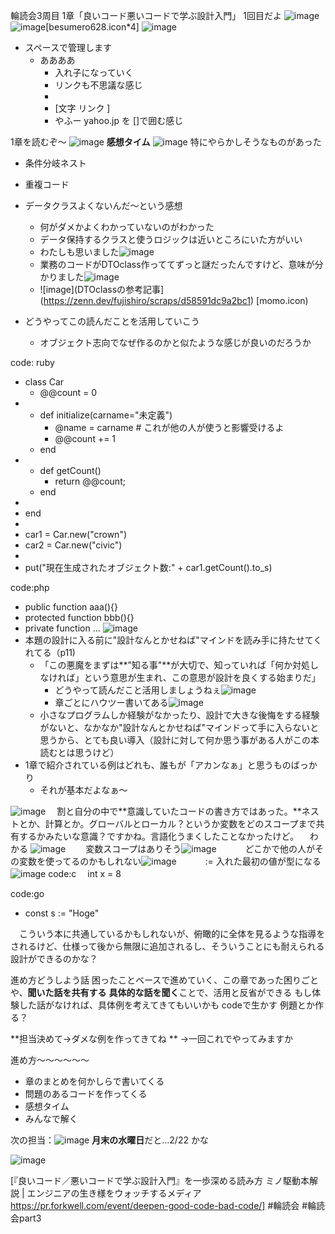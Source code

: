 輪読会3周目 1章「良いコード悪いコードで学ぶ設計入門」
1回目だよ ![image](dwctsudoi.icon)
![image](dwctsudoi.icon][besumero628.icon)[besumero628.icon*4]
![image](momo.icon)

  - スペースで管理します
    - ああああ
      - 入れ子になっていく
      - リンクも不思議な感じ
      - []()
      - [文字 リンク ]
      - やふー yahoo.jp を []で囲む感じ

1章を読むぞ〜
![image](https://scrapbox.io/files/63d1295c4d411b001daf05e8.png)
**感想タイム**
![image](dwctsudoi.icon)
特にやらかしそうなものがあった
  - 条件分岐ネスト
  - 重複コード

  - データクラスよくないんだ〜という感想
    - 何がダメかよくわかっていないのがわかった
    - データ保持するクラスと使うロジックは近いところにいた方がいい
    - わたしも思いました![image](momo.icon)
    - 業務のコードがDTOclass作っててずっと謎だったんですけど、意味が分かりました![image](momo.icon)
    - ![image](DTOclassの参考記事](https://zenn.dev/fujishiro/scraps/d58591dc9a2bc1) [momo.icon)

  - どうやってこの読んだことを活用していこう
    - オブジェクト志向でなぜ作るのかと似たような感じが良いのだろうか

code: ruby
  - class Car
      - @@count = 0
  - 
      - def initialize(carname="未定義")
          - @name = carname # これが他の人が使うと影響受けるよ
          - @@count += 1
      - end
  - 
      - def getCount()
          - return @@count;
      - end
  - 
  - end
  - 
  - car1 = Car.new("crown")
  - car2 = Car.new("civic")
  - 
  - put("現在生成されたオブジェクト数:" + car1.getCount().to_s)

code:php
  - public function aaa(){}
  - protected function bbb(){}
  - private function ...
![image](momo.icon)
  - 本題の設計に入る前に"設計なんとかせねば"マインドを読み手に持たせてくれてる（p11)
    - 「この悪魔をまずは**”知る事"**が大切で、知っていれば「何か対処しなければ」という意思が生まれ、この意思が設計を良くする始まりだ」
      - どうやって読んだこと活用しましょうねぇ![image](dwctsudoi.icon)
      - 章ごとにハウツー書いてある![image](dwctsudoi.icon)
    - 小さなプログラムしか経験がなかったり、設計で大きな後悔をする経験がないと、なかなか"設計なんとかせねば"マインドって手に入らないと思うから、とても良い導入（設計に対して何か思う事がある人がこの本読むとは思うけど）
  - 1章で紹介されている例はどれも、誰もが「アカンなぁ」と思うものばっかり
    - それが基本だよなぁ〜

![image](besumero628.icon)
　割と自分の中で**意識していたコードの書き方ではあった。**ネストとか、計算とか。グローバルとローカル？というか変数をどのスコープまで共有するかみたいな意識？ですかね。言語化うまくしたことなかったけど。
　わかる ![image](momo.icon)
　　変数スコープはありそう![image](dwctsudoi.icon)
　　　どこかで他の人がその変数を使ってるのかもしれない![image](dwctsudoi.icon)
　　　:= 入れた最初の値が型になる![image](dwctsudoi.icon)
code:c 
　int x = 8

code:go
  - const s := "Hoge" 

　こういう本に共通しているかもしれないが、俯瞰的に全体を見るような指導をされるけど、仕様って後から無限に追加されるし、そういうことにも耐えられる設計ができるのかな？

進め方どうしよう話
困ったことベースで進めていく、この章であった困りごとや、**聞いた話を共有する**
**具体的な話を聞く**ことで、活用と反省ができる
もし体験した話がなければ、具体例を考えてきてもいいかも
codeで生かす
例題とか作る？

**担当決めて→ダメな例を作ってきてね **
→一回これでやってみますか

進め方〜〜〜〜〜〜
  - 章のまとめを何かしらで書いてくる
  - 問題のあるコードを作ってくる
  - 感想タイム
  - みんなで解く

次の担当：![image](besumero628.icon)
**月末の水曜日**だと...2/22 かな

![image](https://scrapbox.io/files/63d13207d282e700227b0134.png)

[『良いコード／悪いコードで学ぶ設計入門』を一歩深める読み方 ミノ駆動本解説 \| エンジニアの生き様をウォッチするメディア https://pr.forkwell.com/event/deepen-good-code-bad-code/]
#輪読会
#輪読会part3
